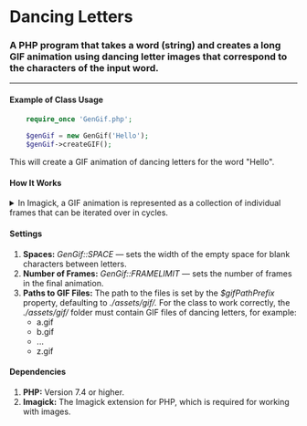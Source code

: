 # Dancing Letters

### A PHP program that takes a word (string) and creates a long GIF animation using dancing letter images that correspond to the characters of the input word.

------------

#### Example of Class Usage

```php
    require_once 'GenGif.php';
    
    $genGif = new GenGif('Hello');
    $genGif->createGIF();
```

This will create a GIF animation of dancing letters for the word "Hello".

#### How It Works
<details>
<summary>In Imagick, a GIF animation is represented as a collection of individual frames that can be iterated over in cycles.</summary>

1. **Initialization of Constants:** The *GenGif* class contains two constants:
	- *GenGif::SPACE* — sets the width of the empty space for a blank character.
	- *GenGif::FRAMELIMIT* — sets the number of frames in the final animation.

2. **Class Initialization:** The object is initialized with the given word.

3. **Generating Paths to GIF Files:** The *genGifPaths()* method creates paths to the GIF files for each letter of the word, for example, h.gif for the letter "h".

4. **Loading GIF Files:** The *loadGifImages()* method:
	- Loads GIF files from the previously generated paths and creates *Imagick* objects from them.
	- Handles spaces by creating empty images for blank characters and adding them to the array.

5. **Calculating the Size of the Final Animation:** The calculateSize() method calculates the total width and maximum height of all loaded GIF files, which is necessary for combining them into a single frame.

6. **Merging Images:** The *mergeImages()* method:
	- Creates a new Imagick object for the final animation.
	- The outer loop creates each frame of the new animation.
	- The inner loop composites each GIF image from the array onto the current frame with an offset to the right along the X-axis, creating sequential frames of the final animation.
	
7. **Outputting the Result:** The *outputResult()* method outputs the final GIF animation as a BLOB, which can be displayed in the browser.
</details>

#### Settings
1. **Spaces:** *GenGif::SPACE* — sets the width of the empty space for blank characters between letters.
2. **Number of Frames:** *GenGif::FRAMELIMIT* — sets the number of frames in the final animation.
3. **Paths to GIF Files:** The path to the files is set by the *$gifPathPrefix* property, defaulting to *./assets/gif/.* For the class to work correctly, the *./assets/gif/* folder must contain GIF files of dancing letters, for example:
	- a.gif
	- b.gif
	- ...
	- z.gif

#### Dependencies
1. **PHP:** Version 7.4 or higher.
2. **Imagick:** The Imagick extension for PHP, which is required for working with images.

